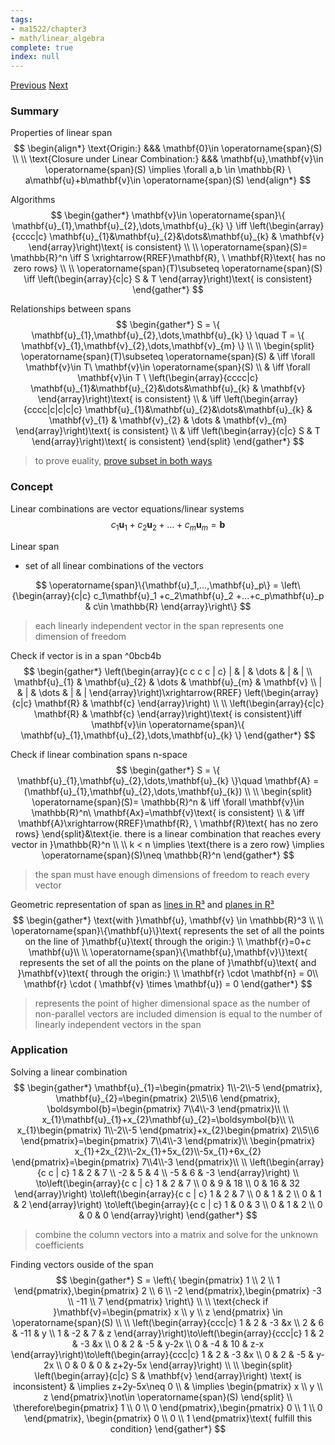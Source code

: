 ```yaml
---
tags:
- ma1522/chapter3
- math/linear_algebra
complete: true
index: null
---
```

[Previous](/labyrinth/notes/math/ma1522/vectors_in_Rⁿ)   [Next](/labyrinth/notes/math/ma1522/subspaces)
### Summary
Properties of linear span
$$
\begin{align*}
\text{Origin:} &&& \mathbf{0}\in \operatorname{span}(S) \\
\\
\text{Closure under Linear Combination:} &&& \mathbf{u},\mathbf{v}\in \operatorname{span}(S) \implies \forall a,b \in \mathbb{R} \ a\mathbf{u}+b\mathbf{v}\in \operatorname{span}(S)
\end{align*}
$$

Algorithms
$$
\begin{gather*}
\mathbf{v}\in \operatorname{span}\{ \mathbf{u}_{1},\mathbf{u}_{2},\dots,\mathbf{u}_{k} \} \iff \left(\begin{array}{cccc|c} \mathbf{u}_{1}&\mathbf{u}_{2}&\dots&\mathbf{u}_{k} & \mathbf{v} \end{array}\right)\text{ is consistent} \\
\\
\operatorname{span}(S)= \mathbb{R}^n \iff S \xrightarrow{RREF}\mathbf{R}, \ \mathbf{R}\text{ has no zero rows} \\
\\
\operatorname{span}(T)\subseteq \operatorname{span}(S) \iff \left(\begin{array}{c|c} S & T \end{array}\right)\text{ is consistent}
\end{gather*}
$$

Relationships between spans
$$
\begin{gather*}
S = \{ \mathbf{u}_{1},\mathbf{u}_{2},\dots,\mathbf{u}_{k} \} \quad T = \{ \mathbf{v}_{1},\mathbf{v}_{2},\dots,\mathbf{v}_{m} \} \\
\\
\begin{split}
\operatorname{span}(T)\subseteq \operatorname{span}(S) & \iff \forall \mathbf{v}\in T\ \mathbf{v}\in \operatorname{span}(S) \\
& \iff \forall \mathbf{v}\in T \ \left(\begin{array}{cccc|c} \mathbf{u}_{1}&\mathbf{u}_{2}&\dots&\mathbf{u}_{k} & \mathbf{v} \end{array}\right)\text{ is consistent} \\
& \iff \left(\begin{array}{cccc|c|c|c|c} \mathbf{u}_{1}&\mathbf{u}_{2}&\dots&\mathbf{u}_{k} & \mathbf{v}_{1} & \mathbf{v}_{2} & \dots & \mathbf{v}_{m} \end{array}\right)\text{ is consistent} \\
& \iff \left(\begin{array}{c|c} S & T \end{array}\right)\text{ is consistent}
\end{split}
\end{gather*}
$$
> to prove euality, [prove subset in both ways](/labyrinth/notes/math/cs1231s/sets#^ca7c0d)
### Concept
Linear combinations are vector equations/linear systems
$$
c_{1}\mathbf{u}_{1}+c_{2}\mathbf{u}_{2}+\dots+c_{m}\mathbf{u}_{m}=\mathbf{b}
$$

Linear span
- set of all linear combinations of the vectors

$$
\operatorname{span}\{\mathbf{u}_1,...,\mathbf{u}_p\} = \left\{\begin{array}{c|c} c_1\mathbf{u}_1 +c_2\mathbf{u}_2 +...+c_p\mathbf{u}_p & c\in \mathbb{R} \end{array}\right\}
$$
> each linearly independent vector in the span represents one dimension of freedom

Check if vector is in a span ^0bcb4b
$$
\begin{gather*}
\left(\begin{array}{c c c c | c}
| & | & \dots & | & | \\
\mathbf{u}_{1} & \mathbf{u}_{2} & \dots & \mathbf{u}_{m} & \mathbf{v} \\
| & | & \dots & | & |
\end{array}\right)\xrightarrow{RREF} \left(\begin{array}{c|c} \mathbf{R} & \mathbf{c} \end{array}\right) \\
\\
\left(\begin{array}{c|c} \mathbf{R} & \mathbf{c} \end{array}\right)\text{ is consistent}\iff \mathbf{v}\in \operatorname{span}\{ \mathbf{u}_{1},\mathbf{u}_{2},\dots,\mathbf{u}_{k} \}
\end{gather*}
$$

Check if linear combination spans n-space
$$
\begin{gather*}
S = \{ \mathbf{u}_{1},\mathbf{u}_{2},\dots,\mathbf{u}_{k} \}\quad \mathbf{A} = (\mathbf{u}_{1},\mathbf{u}_{2},\dots,\mathbf{u}_{k}) \\
\\
\begin{split}
\operatorname{span}(S)= \mathbb{R}^n & \iff \forall \mathbf{v}\in \mathbb{R}^n\ \mathbf{Ax}=\mathbf{v}\text{ is consistent} \\
& \iff \mathbf{A}\xrightarrow{RREF}\mathbf{R}, \ \mathbf{R}\text{ has no zero rows}
\end{split}&\text{ie. there is a linear combination that reaches every vector in }\mathbb{R}^n \\
\\
k < n \implies \text{there is a zero row} \implies \operatorname{span}(S)\neq \mathbb{R}^n
\end{gather*}
$$
> the span must have enough dimensions of freedom to reach every vector

Geometric representation of span as [lines in R³](/labyrinth/notes/math/ma1301/lines_in_R³) and [planes in R³](/labyrinth/notes/math/ma1301/planes_in_R³)
$$
\begin{gather*}
\text{with }\mathbf{u}, \mathbf{v} \in \mathbb{R}^3 \\
\\
\operatorname{span}\{\mathbf{u}\}\text{ represents the set of all the points on the line of }\mathbf{u}\text{ through the origin:} \\
\mathbf{r}=0+c \mathbf{u}\\
\\
\operatorname{span}\{\mathbf{u},\mathbf{v}\}\text{ represents the set of all the points on the plane of }\mathbf{u}\text{ and }\mathbf{v}\text{ through the origin:} \\
\mathbf{r} \cdot \mathbf{n} = 0\\
\mathbf{r} \cdot ( \mathbf{v} \times \mathbf{u}) = 0
\end{gather*}
$$
> represents the point of higher dimensional space as the number of non-parallel vectors are included
> dimension is equal to the number of linearly independent vectors in the span
### Application
Solving a linear combination
$$
\begin{gather*}
\mathbf{u}_{1}=\begin{pmatrix}
1\\-2\\-5
\end{pmatrix},
\mathbf{u}_{2}=\begin{pmatrix}
2\\5\\6
\end{pmatrix},
\boldsymbol{b}=\begin{pmatrix}
7\\4\\-3
\end{pmatrix}\\
\\
x_{1}\mathbf{u}_{1}+x_{2}\mathbf{u}_{2}=\boldsymbol{b}\\
\\
x_{1}\begin{pmatrix}
1\\-2\\-5
\end{pmatrix}+x_{2}\begin{pmatrix}
2\\5\\6
\end{pmatrix}=\begin{pmatrix}
7\\4\\-3
\end{pmatrix}\\
\begin{pmatrix}
x_{1}+2x_{2}\\-2x_{1}+5x_{2}\\-5x_{1}+6x_{2}
\end{pmatrix}=\begin{pmatrix}
7\\4\\-3
\end{pmatrix}\\
\\
\left(\begin{array}{c c | c}
1 & 2 & 7 \\
-2 & 5 & 4 \\
-5 & 6 & -3
\end{array}\right) \\
\to\left(\begin{array}{c c | c}
1 & 2 & 7 \\
0 & 9 & 18 \\
0 & 16 & 32
\end{array}\right)
\to\left(\begin{array}{c c | c}
1 & 2 & 7 \\
0 & 1 & 2 \\
0 & 1 & 2
\end{array}\right)
\to\left(\begin{array}{c c | c}
1 & 0 & 3 \\
0 & 1 & 2 \\
0 & 0 & 0
\end{array}\right)
\end{gather*}
$$
> combine the column vectors into a matrix and solve for the unknown coefficients

Finding vectors ouside of the span
$$
\begin{gather*}
S = \left\{ \begin{pmatrix}
1 \\
2 \\
1
\end{pmatrix},\begin{pmatrix}
2 \\
6 \\
-2
\end{pmatrix},\begin{pmatrix}
-3 \\
-11 \\
7
\end{pmatrix} \right\} \\
\\
\text{check if }\mathbf{v}=\begin{pmatrix}
x \\
y \\
z
\end{pmatrix} \in \operatorname{span}(S) \\
\\
\left(\begin{array}{ccc|c} 1 & 2 & -3 &x \\
2 & 6 & -11 & y \\
1 & -2 & 7 & z \end{array}\right)\to\left(\begin{array}{ccc|c} 1 & 2 & -3 &x \\
0 & 2 & -5 & y-2x \\
0 & -4 & 10 & z-x \end{array}\right)\to\left(\begin{array}{ccc|c} 1 & 2 & -3 &x \\
0 & 2 & -5 & y-2x \\
0 & 0 & 0 & z+2y-5x \end{array}\right) \\
\\
\begin{split}
\left(\begin{array}{c|c} S & \mathbf{v} \end{array}\right) \text{ is inconsistent} & \implies z+2y-5x\neq 0 \\
& \implies \begin{pmatrix}
x \\
y \\
z
\end{pmatrix}\not\in \operatorname{span}(S)
\end{split} \\
\therefore\begin{pmatrix}
1 \\
0 \\
0 
\end{pmatrix},\begin{pmatrix}
0 \\
1 \\
0 
\end{pmatrix}, \begin{pmatrix}
0 \\
0 \\
1
\end{pmatrix}\text{ fulfill this condition}
\end{gather*}
$$